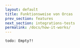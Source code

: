```yaml
---
layout: default
title: Funktionsweise von Orcas
prev_section: features
next_section: integrations-tests
permalink: /docs/how-it-works/
---
```


`todo: Empty?!`
